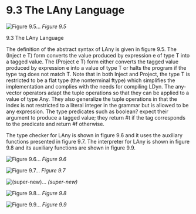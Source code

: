 # 9.3 The LAny Language

![Figure 9.5...](images/page_180_vector_399.png)
*Figure 9.5*

9.3 The LAny Language

The definition of the abstract syntax of LAny is given in figure 9.5. The (Inject e T) form converts the value produced by expression e of type T into a tagged value. The (Project e T) form either converts the tagged value produced by expression e into a value of type T or halts the program if the type tag does not match T. Note that in both Inject and Project, the type T is restricted to be a flat type (the nonterminal ftype) which simplifies the implementation and complies with the needs for compiling LDyn. The any-vector operators adapt the tuple operations so that they can be applied to a value of type Any. They also generalize the tuple operations in that the index is not restricted to a literal integer in the grammar but is allowed to be any expression. The type predicates such as boolean? expect their argument to produce a tagged value; they return #t if the tag corresponds to the predicate and return #f otherwise.

The type checker for LAny is shown in figure 9.6 and it uses the auxiliary functions presented in figure 9.7. The interpreter for LAny is shown in figure 9.8 and its auxiliary functions are shown in figure 9.9.

![Figure 9.6...](images/page_182_vector_617.png)
*Figure 9.6*

![Figure 9.7...](images/page_183_vector_313.png)
*Figure 9.7*

![(super-new)...](images/page_184_vector_88.png)
*(super-new)*

![Figure 9.8...](images/page_184_vector_494.png)
*Figure 9.8*

![Figure 9.9...](images/page_185_vector_362.png)
*Figure 9.9*

